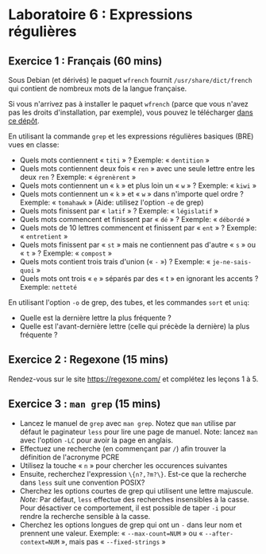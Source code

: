 # Laboratoire 6 : Expressions régulières

## Exercice 1 : Français (60 mins)

Sous Debian (et dérivés) le paquet `wfrench` fournit `/usr/share/dict/french`
qui contient de nombreux mots de la langue française.

Si vous n'arrivez pas à installer le paquet `wfrench` (parce que vous n'avez
pas les droits d'installation, par exemple), vous pouvez le télécharger [dans
ce dépôt](./french).

En utilisant la commande `grep` et les expressions régulières basiques (BRE)
vues en classe:

- Quels mots contiennent « `titi` » ?
  Exemple: « `dentition` »
- Quels mots contiennent deux fois « `ren` » avec une seule lettre entre les
  deux `ren` ?
  Exemple: « `égrenèrent` »
- Quels mots contiennent un « `k` » et plus loin un « `w` » ?
  Exemple: « `kiwi` »
- Quels mots contiennent un « `k` » et « `w` » dans n'importe quel ordre ?
  Exemple: « `tomahawk` » (Aide: utilisez l'option `-e` de grep)
- Quels mots finissent par « `latif` » ?
  Exemple: « `législatif` »
- Quels mots commencent et finissent par « `dé` » ?
  Exemple: « `débordé` »
- Quels mots de 10 lettres commencent et finissent par « `ent` »  ?
  Exemple: « `entretient` »
- Quels mots finissent par « `st` » mais ne contiennent pas d'autre « `s` » ou
  « `t` » ?
  Exemple: « `compost` »
- Quels mots contient trois trais d'union (« `-` ») ?
  Exemple: « `je-ne-sais-quoi` »
- Quels mots ont trois « `e` » séparés par des « t » en ignorant les accents ?
  Exemple: `netteté`

En utilisant l'option `-o` de grep, des tubes, et les commandes `sort` et
`uniq`:

- Quelle est la dernière lettre la plus fréquente ?
- Quelle est l'avant-dernière lettre (celle qui précède la dernière) la plus
  fréquente ?

## Exercice 2 : Regexone (15 mins)

Rendez-vous sur le site https://regexone.com/ et complétez les leçons 1 à 5.

## Exercice 3 : `man grep` (15 mins)

- Lancez le manuel de `grep` avec `man grep`. Notez que `man` utilise par
  défaut le paginateur `less` pour lire une page de manuel.
  Note: lancez `man` avec l'option `-LC` pour avoir la page en anglais.
- Effectuez une recherche (en commençant par `/`) afin trouver la définition de
  l'acronyme PCRE
- Utilisez la touche « `n` » pour chercher les occurences suivantes
- Ensuite, recherchez l'expression `\{n?,?m?\}`. Est-ce que la recherche dans
  `less` suit une convention POSIX?
- Cherchez les options courtes de grep qui utilisent une lettre majuscule.
  *Note:* Par défaut, `less` effectue des recherches insensibles à la casse.
  Pour désactiver ce comportement, il est possible de taper `-i` pour rendre la
  recherche sensible à la casse.
- Cherchez les options longues de grep qui ont un `-` dans leur nom et prennent
  une valeur.
  Exemple: « `--max-count=NUM` » ou « `--after-context=NUM` », mais pas
  « `--fixed-strings` »
